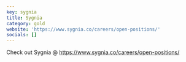 ```yaml
---
key: sygnia
title: Sygnia
category: gold
website: 'https://www.sygnia.co/careers/open-positions/'
socials: []
---
```


Check out Sygnia @ https://www.sygnia.co/careers/open-positions/
